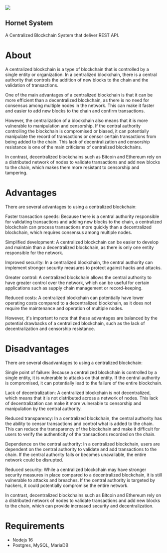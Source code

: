 ﻿![](./src/Img/hornet.png)

## Hornet System

A Centralized Blockchain System that deliver REST API.

# About

A centralized blockchain is a type of blockchain that is controlled by a single entity or organization. In a centralized blockchain, there is a central authority that controls the addition of new blocks to the chain and the validation of transactions.

One of the main advantages of a centralized blockchain is that it can be more efficient than a decentralized blockchain, as there is no need for consensus among multiple nodes in the network. This can make it faster and easier to add new blocks to the chain and confirm transactions.

However, the centralization of a blockchain also means that it is more vulnerable to manipulation and censorship. If the central authority controlling the blockchain is compromised or biased, it can potentially manipulate the record of transactions or censor certain transactions from being added to the chain. This lack of decentralization and censorship resistance is one of the main criticisms of centralized blockchains.

In contrast, decentralized blockchains such as Bitcoin and Ethereum rely on a distributed network of nodes to validate transactions and add new blocks to the chain, which makes them more resistant to censorship and tampering.

# Advantages

There are several advantages to using a centralized blockchain:

Faster transaction speeds: Because there is a central authority responsible for validating transactions and adding new blocks to the chain, a centralized blockchain can process transactions more quickly than a decentralized blockchain, which requires consensus among multiple nodes.

Simplified development: A centralized blockchain can be easier to develop and maintain than a decentralized blockchain, as there is only one entity responsible for the network.

Improved security: In a centralized blockchain, the central authority can implement stronger security measures to protect against hacks and attacks.

Greater control: A centralized blockchain allows the central authority to have greater control over the network, which can be useful for certain applications such as supply chain management or record-keeping.

Reduced costs: A centralized blockchain can potentially have lower operating costs compared to a decentralized blockchain, as it does not require the maintenance and operation of multiple nodes.

However, it's important to note that these advantages are balanced by the potential drawbacks of a centralized blockchain, such as the lack of decentralization and censorship resistance.

# Disadvantages

There are several disadvantages to using a centralized blockchain:

Single point of failure: Because a centralized blockchain is controlled by a single entity, it is vulnerable to attacks on that entity. If the central authority is compromised, it can potentially lead to the failure of the entire blockchain.

Lack of decentralization: A centralized blockchain is not decentralized, which means that it is not distributed across a network of nodes. This lack of decentralization can make it more vulnerable to censorship and manipulation by the central authority.

Reduced transparency: In a centralized blockchain, the central authority has the ability to censor transactions and control what is added to the chain. This can reduce the transparency of the blockchain and make it difficult for users to verify the authenticity of the transactions recorded on the chain.

Dependence on the central authority: In a centralized blockchain, users are dependent on the central authority to validate and add transactions to the chain. If the central authority fails or becomes unavailable, the entire network could be disrupted.

Reduced security: While a centralized blockchain may have stronger security measures in place compared to a decentralized blockchain, it is still vulnerable to attacks and breaches. If the central authority is targeted by hackers, it could potentially compromise the entire network.

In contrast, decentralized blockchains such as Bitcoin and Ethereum rely on a distributed network of nodes to validate transactions and add new blocks to the chain, which can provide increased security and decentralization.

# Requirements

- Nodejs 16
- Postgres, MySQL, MariaDB

